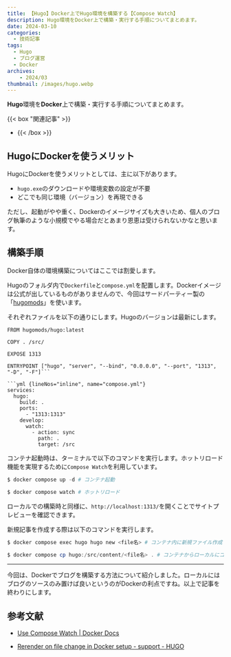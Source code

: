 ```yaml
---
title: 【Hugo】Docker上でHugo環境を構築する【Compose Watch】
description: Hugo環境をDocker上で構築・実行する手順についてまとめます。
date: 2024-03-10
categories: 
  - 技術記事
tags: 
  - Hugo
  - ブログ運営
  - Docker
archives:
    - 2024/03
thumbnail: /images/hugo.webp
---
```


**Hugo**環境を**Docker**上で構築・実行する手順についてまとめます。

<!--more-->

{{< box "関連記事" >}}
* [](develop-hugo)
{{< /box >}}

## HugoにDockerを使うメリット

HugoにDockerを使うメリットとしては、主に以下があります。

* `hugo.exe`のダウンロードや環境変数の設定が不要
* どこでも同じ環境（バージョン）を再現できる

ただし、起動がやや重く、Dockerのイメージサイズも大きいため、個人のブログ執筆のような小規模でやる場合だとあまり恩恵は受けられないかなと思います。

## 構築手順

Docker自体の環境構築についてはここでは割愛します。

Hugoのフォルダ内で`Dockerfile`と`compose.yml`を配置します。Dockerイメージは公式が出しているものがありませんので、今回はサードパーティー製の「[hugomods](https://hub.docker.com/r/hugomods/hugo)」を使います。

それぞれファイルを以下の通りにします。Hugoのバージョンは最新にします。

```docker {lineNos="inline", name="Dockerfile"}
FROM hugomods/hugo:latest

COPY . /src/

EXPOSE 1313

ENTRYPOINT ["hugo", "server", "--bind", "0.0.0.0", "--port", "1313", "-D", "-F"]```

```yml {lineNos="inline", name="compose.yml"}
services:
  hugo:
    build: .
    ports:
      - "1313:1313"
    develop:
      watch:
        - action: sync
          path: .
          target: /src
```

コンテナ起動時は、ターミナルで以下のコマンドを実行します。ホットリロード機能を実現するために`Compose Watch`を利用しています。

```powershell {lineNos="inline", name="ターミナル"}
$ docker compose up -d # コンテナ起動

$ docker compose watch # ホットリロード
```

ローカルでの構築時と同様に、`http://localhost:1313/`を開くことでサイトプレビューを確認できます。

新規記事を作成する際は以下のコマンドを実行します。

```powershell {lineNos="inline", name="ターミナル"}
$ docker compose exec hugo hugo new <file名> # コンテナ内に新規ファイル作成

$ docker compose cp hugo:/src/content/<file名> . # コンテナからローカルにコピー
```

* * *

今回は、Dockerでブログを構築する方法について紹介しました。ローカルにはブログのソースのみ置けば良いというのがDockerの利点ですね。以上で記事を終わりにします。

## 参考文献

* [Use Compose Watch | Docker Docs](https://docs.docker.com/compose/file-watch/)

* [Rerender on file change in Docker setup - support - HUGO](https://discourse.gohugo.io/t/rerender-on-file-change-in-docker-setup/45439)
